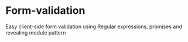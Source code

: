 # Form-validation
Easy client-side form validation using Regular expressions, promises and revealing module pattern
